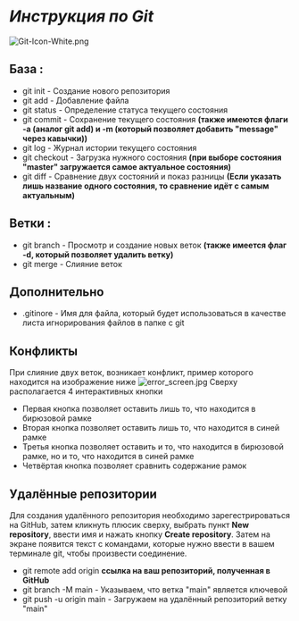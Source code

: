 # *Инструкция по Git*
![Git-Icon-White.png](Git-Icon-White.png)
## База :
* git init - Создание нового репозитория
* git add - Добавление файла
* git status - Определение статуса текущего состояния
* git commit - Сохранение текущего состояния **(также имеются флаги -a (аналог git add) и -m (который позволяет добавить "message" через кавычки))**
* git log - Журнал истории текущего состояния
* git checkout - Загрузка нужного состояния **(при выборе состояния "master" загружается самое актуальное состояния)**
* git diff - Сравнение двух состояний и показ разницы **(Если указать лишь название одного состояния, то сравнение идёт с самым актуальным)**
## Ветки :
* git branch - Просмотр и создание новых веток **(также имеется флаг -d, который позволяет удалить ветку)**
* git merge - Слияние веток
## Дополнительно
* .gitinore - Имя для файла, который будет использоваться в качестве листа игнорирования файлов в папке с git
## Конфликты
При слияние двух веток, возникает конфликт, пример которого находится на изображение ниже ![error_screen.jpg](error_screen.jpg)
Сверху располагается 4 интерактивных кнопки
* Первая кнопка позволяет оставить лишь то, что находится в бирюзовой рамке
* Вторая кнопка позволяет оставить лишь то, что находится в синей рамке
* Третья кнопка позволяет оставить и то, что находится в бирюзовой рамке, но и то, что находится в синей рамке
* Четвёртая кнопка позволяет сравнить содержание рамок
## Удалённые репозитории
Для создания удалённого репозитория необходимо зарегестрироваться на GitHub, затем кликнуть плюсик сверху, выбрать пункт **New repository**, ввести имя и нажать кнопку **Create repository**. Затем на экране появится текст с командами, которые нужно ввести в вашем терминале git, чтобы произвести соединение.
* git remote add origin **ссылка на ваш репозиторий, полученная в GitHub**
* git branch -M main - Указываем, что ветка "main" является ключевой
* git push -u origin main - Загружаем на удалённый репозиторий ветку "main"